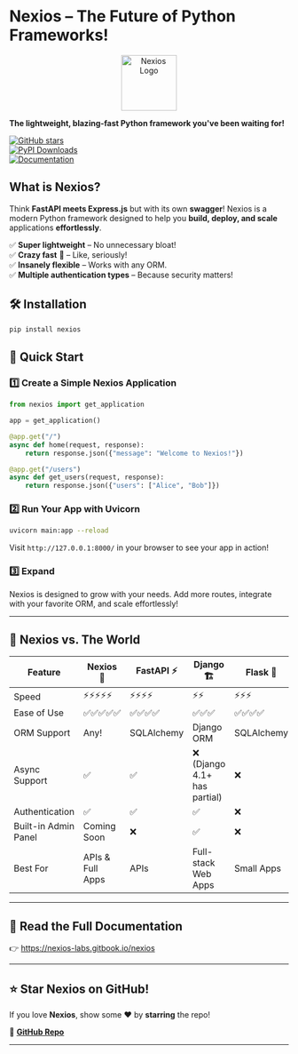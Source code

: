 

# Nexios – The Future of Python Frameworks!  

<p align="center">
  <img src="https://raw.githubusercontent.com/nexios-labs/Nexios/90122b22fdd3a57fc1146f472087d483324df0e5/docs/_media/icon.svg" width="100" alt="Nexios Logo"/>
</p>  

**The lightweight, blazing-fast Python framework you've been waiting for!**

[![GitHub stars](https://img.shields.io/github/stars/nexios-labs/Nexios?style=for-the-badge&logo=github)](https://github.com/nexios-labs/nexios)  
[![PyPI Downloads](https://img.shields.io/pypi/dm/nexios?style=for-the-badge)](https://pypi.org/project/nexios/)  
[![Documentation](https://img.shields.io/badge/Docs-Read%20Now-blue?style=for-the-badge)](https://nexios-labs.gitbook.io/)  

##  What is Nexios?  
Think **FastAPI meets Express.js** but with its own **swagger**! Nexios is a modern Python framework designed to help you **build, deploy, and scale** applications **effortlessly**.  

✅ **Super lightweight** – No unnecessary bloat!  
✅ **Crazy fast** 🚀 – Like, seriously!  
✅ **Insanely flexible** – Works with any ORM.  
✅ **Multiple authentication types** – Because security matters!  

## 🛠 Installation  
```bash
pip install nexios
```

## 🚀 Quick Start  

### 1️⃣ Create a Simple Nexios Application  
```python
from nexios import get_application

app = get_application()

@app.get("/")
async def home(request, response):
    return response.json({"message": "Welcome to Nexios!"})

@app.get("/users")
async def get_users(request, response):
    return response.json({"users": ["Alice", "Bob"]})
```

### 2️⃣ Run Your App with Uvicorn  
```bash
uvicorn main:app --reload
```

Visit `http://127.0.0.1:8000/` in your browser to see your app in action!  

### 3️⃣ Expand  
Nexios is designed to grow with your needs. Add more routes, integrate with your favorite ORM, and scale effortlessly!  

---

## 🤯 Nexios vs. The World  
| Feature      | Nexios 🚀 | FastAPI ⚡ | Django 🏗 | Flask 🍶 |
|-------------|----------|----------|---------|--------|
| Speed       | ⚡⚡⚡⚡⚡  | ⚡⚡⚡⚡  | ⚡⚡  | ⚡⚡⚡  |
| Ease of Use | ✅✅✅✅✅ | ✅✅✅✅ | ✅✅✅ | ✅✅✅✅ |
| ORM Support | Any! | SQLAlchemy | Django ORM | SQLAlchemy |
| Async Support | ✅ | ✅ | ❌ (Django 4.1+ has partial) | ❌ |
| Authentication | ✅  | ✅ | ✅ | ❌ |
| Built-in Admin Panel | Coming Soon | ❌ | ✅ | ❌ |
| Best For | APIs & Full Apps | APIs | Full-stack Web Apps | Small Apps |

---

## 📖 Read the Full Documentation  
👉  <a href="https://nexios-labs.gitbook.io/nexios">https://nexios-labs.gitbook.io/nexios</a>

---

## ⭐ Star Nexios on GitHub!  
If you love **Nexios**, show some ❤️ by **starring** the repo!  

🔗 [**GitHub Repo**](https://github.com/nexios-labs/Nexios)  

---
